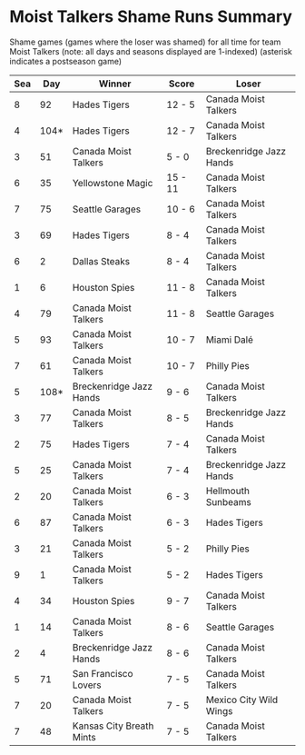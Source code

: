 # Moist Talkers Shame Runs Summary



Shame games (games where the loser was shamed) for all time for team Moist Talkers (note: all days and seasons displayed are 1-indexed) (asterisk indicates a postseason game)


| Sea | Day | Winner | Score | Loser | 
| ------ |------ |------ |------ |------ |
| 8 | 92 | Hades Tigers | 12 - 5 | Canada Moist Talkers | 
| 4 | 104* | Hades Tigers | 12 - 7 | Canada Moist Talkers | 
| 3 | 51 | Canada Moist Talkers | 5 - 0 | Breckenridge Jazz Hands | 
| 6 | 35 | Yellowstone Magic | 15 - 11 | Canada Moist Talkers | 
| 7 | 75 | Seattle Garages | 10 - 6 | Canada Moist Talkers | 
| 3 | 69 | Hades Tigers | 8 - 4 | Canada Moist Talkers | 
| 6 | 2 | Dallas Steaks | 8 - 4 | Canada Moist Talkers | 
| 1 | 6 | Houston Spies | 11 - 8 | Canada Moist Talkers | 
| 4 | 79 | Canada Moist Talkers | 11 - 8 | Seattle Garages | 
| 5 | 93 | Canada Moist Talkers | 10 - 7 | Miami Dalé | 
| 7 | 61 | Canada Moist Talkers | 10 - 7 | Philly Pies | 
| 5 | 108* | Breckenridge Jazz Hands | 9 - 6 | Canada Moist Talkers | 
| 3 | 77 | Canada Moist Talkers | 8 - 5 | Breckenridge Jazz Hands | 
| 2 | 75 | Hades Tigers | 7 - 4 | Canada Moist Talkers | 
| 5 | 25 | Canada Moist Talkers | 7 - 4 | Breckenridge Jazz Hands | 
| 2 | 20 | Canada Moist Talkers | 6 - 3 | Hellmouth Sunbeams | 
| 6 | 87 | Canada Moist Talkers | 6 - 3 | Hades Tigers | 
| 3 | 21 | Canada Moist Talkers | 5 - 2 | Philly Pies | 
| 9 | 1 | Canada Moist Talkers | 5 - 2 | Hades Tigers | 
| 4 | 34 | Houston Spies | 9 - 7 | Canada Moist Talkers | 
| 1 | 14 | Canada Moist Talkers | 8 - 6 | Seattle Garages | 
| 2 | 4 | Breckenridge Jazz Hands | 8 - 6 | Canada Moist Talkers | 
| 5 | 71 | San Francisco Lovers | 7 - 5 | Canada Moist Talkers | 
| 7 | 20 | Canada Moist Talkers | 7 - 5 | Mexico City Wild Wings | 
| 7 | 48 | Kansas City Breath Mints | 7 - 5 | Canada Moist Talkers | 


